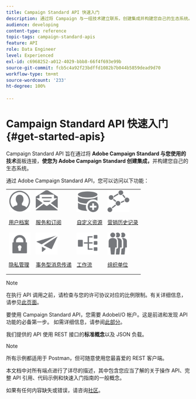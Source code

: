 ```yaml
---
title: Campaign Standard API 快速入门
description: 通过将 Campaign 与一组技术建立联系，创建集成并构建您自己的生态系统。
audience: developing
content-type: reference
topic-tags: campaign-standard-apis
feature: API
role: Data Engineer
level: Experienced
exl-id: c6968252-a012-4029-bbb8-66f4f693e99b
source-git-commit: fcb5c4a92f23bdffd1082b7b044b5859dead9d70
workflow-type: tm+mt
source-wordcount: '233'
ht-degree: 100%

---
```


# Campaign Standard API 快速入门 {#get-started-apis}

Campaign Standard API 旨在通过将 **Adobe Campaign Standard 与您使用的技术**&#x200B;面板连接，**使您为 Adobe Campaign Standard 创建集成，**&#x200B;并构建您自己的生态系统。

通过 Adobe Campaign Standard API，您可以访问以下功能：

<table><tr>
 <td valign="top"><a href="../../api/using/retrieving-profiles.md"><img width="60px" alt="条件" src="assets/icon_profile.svg"/></a><p><a href="../../api/using/retrieving-profiles.md">用户档案</a></p></td>
<td valign="top"><a href="../../api/using/creating-a-service.md"><img width="60px" alt="条件" src="assets/icon_services.svg"/></a><p><a href="../../api/using/creating-a-service.md">服务和订阅</a></p></td>
<td valign="top"><a href="../../api/using/interacting-with-custom-resources.md"><img width="60px" alt="条件" src="assets/icon_customresources.svg"/></a><p><a href="../../api/using/interacting-with-custom-resources.md">自定义资源</a></p></td>
<td valign="top"><a href="../../api/using/interacting-with-marketing-history.md"><img width="60px" alt="条件" src="assets/icon_marketinghistory.svg"/></a><p><a href="../../api/using/interacting-with-marketing-history.md">营销历史记录</a></p></td>
</tr>
<tr>
<td valign="top"><a href="../../api/using/creating-a-privacy-request.md"><img width="60px" alt="条件" src="assets/icon_privacy.svg"/></a><p><a href="../../api/using/creating-a-privacy-request.md">隐私管理</a></p></td>
<td valign="top"><a href="../../api/using/managing-transactional-messages.md"><img width="60px" alt="条件" src="assets/icon_transactionalmessage.svg"/></a><p><a href="../../api/using/managing-transactional-messages.md">事务型消息传递</a></p></td>
<td valign="top"><a href="../../api/using/controlling-a-workflow.md"><img width="60px" alt="条件" src="assets/icon_workflows.svg"/></a><p><a href="../../api/using/controlling-a-workflow.md">工作流</a></p></td>
<td valign="top"><a href="../../api/using/retrieving-an-organizational-unit.md"><img width="60px" alt="条件" src="assets/icon_units.svg"/></a><p><a href="../../api/using/retrieving-an-organizational-unit.md">组织单位</a></p></td>
</tr></table>

>[!NOTE]
>
>在执行 API 调用之前，请检查与您的许可协议对应的比例限制。有关详细信息，请参见[此页面](https://helpx.adobe.com/legal/product-descriptions/campaign-standard.html#ITInfrastructureResourcesbyActiveProfilesTiers)。

要使用 Campaign Standard API，您需要 AdobeI/O 帐户。这是前进和发现 API 功能的必备第一步。
如需详细信息，请参阅[此部分](../../api/using/setting-up-api-access.md)。

我们提供的 API 使用 REST 接口的&#x200B;**标准概念**&#x200B;以及 JSON 负载。

>[!NOTE]
>
>所有示例都适用于 Postman，但可随意使用您最喜爱的 REST 客户端。

本文档中对所有端点进行了详尽的描述，其中包含您应当了解的关于操作 API、完整 API 引用、代码示例和快速入门指南的一般概念。

如果有任何内容缺失或错误，请咨询[社区](https://experienceleaguecommunities.adobe.com/t5/adobe-campaign-standard/ct-p/adobe-campaign-standard-community)。
